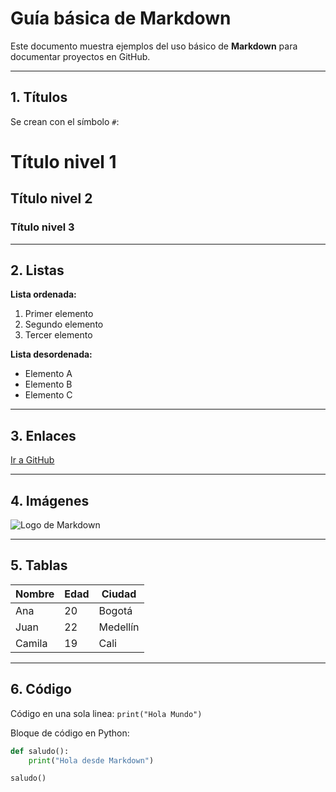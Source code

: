 # Guía básica de Markdown  

Este documento muestra ejemplos del uso básico de **Markdown** para documentar proyectos en GitHub.  

---

## 1. Títulos  

Se crean con el símbolo `#`:  

# Título nivel 1  
## Título nivel 2  
### Título nivel 3  

---

## 2. Listas  

**Lista ordenada:**  
1. Primer elemento  
2. Segundo elemento  
3. Tercer elemento  

**Lista desordenada:**  
- Elemento A  
- Elemento B  
- Elemento C  

---

## 3. Enlaces  

[Ir a GitHub](https://github.com/)  

---

## 4. Imágenes  

![Logo de Markdown](https://upload.wikimedia.org/wikipedia/commons/4/48/Markdown-mark.svg)  

---

## 5. Tablas  

| Nombre     | Edad | Ciudad     |  
|------------|------|------------|  
| Ana        | 20   | Bogotá     |  
| Juan       | 22   | Medellín   |  
| Camila     | 19   | Cali       |  

---

## 6. Código  

Código en una sola linea: `print("Hola Mundo")`  

Bloque de código en Python:  

```python
def saludo():
    print("Hola desde Markdown")

saludo()
